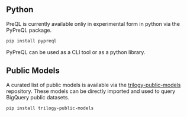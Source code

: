 ## Python

PreQL is currently available onliy in experimental form in python via the PyPreQL package.


```bash
pip install pypreql
```

PyPreQL can be used as a CLI tool or as a python library.


## Public Models

A curated list of public models is available via the [trilogy-public-models](https://github.com/preqldata/trilogy-public-models) repository. These models can be directly imported and used
to query BigQuery public datasets.

```bash
pip install trilogy-public-models
```